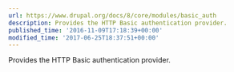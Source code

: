 ```yaml
---
url: https://www.drupal.org/docs/8/core/modules/basic_auth
description: Provides the HTTP Basic authentication provider.
published_time: '2016-11-09T17:18:39+00:00'
modified_time: '2017-06-25T18:37:51+00:00'
---
```

Provides the HTTP Basic authentication provider.